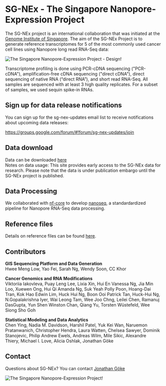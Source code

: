# SG-NEx - The Singapore Nanopore-Expression Project

The SG-NEx project is an international collaboration that was initiated at the [Genome Institute of Singapore](https://www.a-star.edu.sg/gis/). The aim of the SG-NEx Project is to generate reference transcriptomes for 5 of the most commonly used cancer cell lines using Nanopore long read RNA-Seq data:

![The Singapore Nanopore-Expression Project - Design\!](
https://jglaborg.files.wordpress.com/2020/10/sg_nex_design-1.png)

Transcriptome profiling is done using PCR-cDNA sequencing ("PCR-cDNA"), amplification-free cDNA sequencing ("direct cDNA"), direct sequencing of native RNA (“direct RNA”), and short read RNA-Seq. All samples are sequenced with at least 3 high quality replicates. For a subset of samples, we used sequin spike-in RNAs.

## Sign up for data release notifications 
You can sign up for the sg-nex-updates email list to receive notifications about upcoming data releases: 

https://groups.google.com/forum/#!forum/sg-nex-updates/join

## Data download
Data can be downloaded [here](DATA.md)     
Notes on data usage: This site provides early access to the SG-NEx data for research. Please note that the data is under publication embargo until the SG-NEx project is published.

## Data Processing

We collaborated with [nf-core](https://github.com/nf-core) to develop [nanoseq](https://github.com/nf-core/nanoseq), a standardardized pipeline for Nanopore RNA-Seq data processing.


## Reference files
Details on reference files can be found [here](ANNOTATIONS.md).


## Contributors

**GIS Sequencing Platform and Data Generation**            
Hwee Meng Low, Yao Fei, Sarah Ng, Wendy Soon, CC Khor   

**Cancer Genomics and RNA Modifications**            
Viktoriia Iakovleva, Puay Leng Lee, Lixia Xin, Hui En Vanessa Ng, Jia Min Loo, Xuewen Ong, Hui Qi Amanda Ng, Suk Yeah Polly Poon, Hoang-Dai Tran, Kok Hao Edwin Lim, Huck Hui Ng, Boon Ooi Patrick Tan, Huck-Hui Ng, N.Gopalakrishna Iyer, Wai Leong Tam, Wee Joo Chng, Leilei Chen, Ramanuj DasGupta, Yun Shen Winston Chan, Qiang Yu, Torsten Wüstefeld, Wee Siong Sho Goh

**Statistical Modeling and Data Analytics**                     
Chen Ying, Nadia M. Davidson, Harshil Patel, Yuk Kei Wan, Naruemon Pratanwanich, Christopher Hendra, Laura Watten, Chelsea Sawyer, Dominik Stanojevic, Philip Andrew Ewels, Andreas Wilm, Mile Sikic, Alexandre Thiery, Michael I. Love, Alicia Oshlak, Jonathan Göke


## Contact

Questions about SG-NEx? You can contact [Jonathan Göke](https://www.a-star.edu.sg/gis/our-people/faculty-staff)



![The Singapore Nanopore-Expression Project\!](https://jglaborg.files.wordpress.com/2020/10/sg_nex_logos-1.png)
